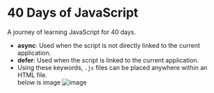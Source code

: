 # 40 Days of JavaScript  

A journey of learning JavaScript for 40 days.  

- **async**: Used when the script is not directly linked to the current application.  
- **defer**: Used when the script is linked to the current application.  
- Using these keywords, `.js` files can be placed anywhere within an HTML file.  
below is image 
![image](https://github.com/user-attachments/assets/44725f99-c1fc-4f31-9365-b686d44d5228)
